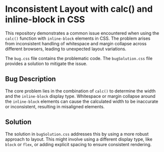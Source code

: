 # Inconsistent Layout with calc() and inline-block in CSS

This repository demonstrates a common issue encountered when using the `calc()` function with `inline-block` elements in CSS.  The problem arises from inconsistent handling of whitespace and margin collapse across different browsers, leading to unexpected layout variations.

The `bug.css` file contains the problematic code.  The `bugSolution.css` file provides a solution to mitigate the issue.

## Bug Description

The core problem lies in the combination of `calc()` to determine the width and the `inline-block` display type.  Whitespace or margin collapse around the `inline-block` elements can cause the calculated width to be inaccurate or inconsistent, resulting in misaligned elements.

## Solution

The solution in `bugSolution.css` addresses this by using a more robust approach to layout.  This might involve using a different display type, like `block` or `flex`, or adding explicit spacing to ensure consistent rendering.